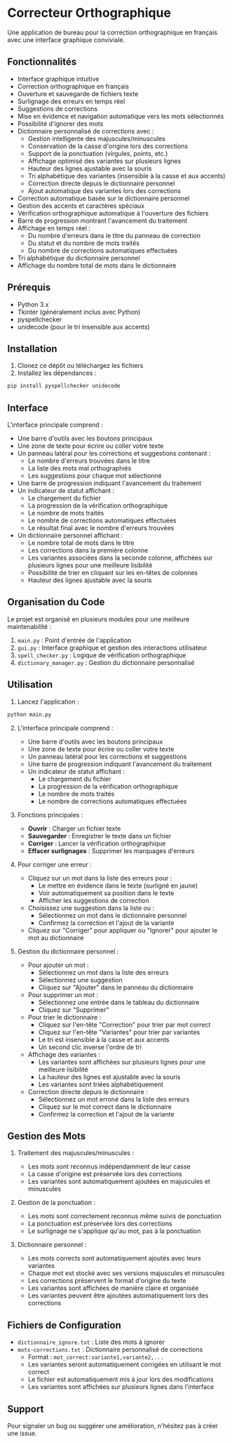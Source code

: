 # Correcteur Orthographique

Une application de bureau pour la correction orthographique en français avec une interface graphique conviviale.

## Fonctionnalités

- Interface graphique intuitive
- Correction orthographique en français
- Ouverture et sauvegarde de fichiers texte
- Surlignage des erreurs en temps réel
- Suggestions de corrections
- Mise en évidence et navigation automatique vers les mots sélectionnés
- Possibilité d'ignorer des mots
- Dictionnaire personnalisé de corrections avec :
  - Gestion intelligente des majuscules/minuscules
  - Conservation de la casse d'origine lors des corrections
  - Support de la ponctuation (virgules, points, etc.)
  - Affichage optimisé des variantes sur plusieurs lignes
  - Hauteur des lignes ajustable avec la souris
  - Tri alphabétique des variantes (insensible à la casse et aux accents)
  - Correction directe depuis le dictionnaire personnel
  - Ajout automatique des variantes lors des corrections
- Correction automatique basée sur le dictionnaire personnel
- Gestion des accents et caractères spéciaux
- Vérification orthographique automatique à l'ouverture des fichiers
- Barre de progression montrant l'avancement du traitement
- Affichage en temps réel :
  - Du nombre d'erreurs dans le titre du panneau de correction
  - Du statut et du nombre de mots traités
  - Du nombre de corrections automatiques effectuées
- Tri alphabétique du dictionnaire personnel
- Affichage du nombre total de mots dans le dictionnaire

## Prérequis

- Python 3.x
- Tkinter (généralement inclus avec Python)
- pyspellchecker
- unidecode (pour le tri insensible aux accents)

## Installation

1. Clonez ce dépôt ou téléchargez les fichiers
2. Installez les dépendances :
```bash
pip install pyspellchecker unidecode
```

## Interface

L'interface principale comprend :
- Une barre d'outils avec les boutons principaux
- Une zone de texte pour écrire ou coller votre texte
- Un panneau latéral pour les corrections et suggestions contenant :
  - Le nombre d'erreurs trouvées dans le titre
  - La liste des mots mal orthographiés
  - Les suggestions pour chaque mot sélectionné
- Une barre de progression indiquant l'avancement du traitement
- Un indicateur de statut affichant :
  - Le chargement du fichier
  - La progression de la vérification orthographique
  - Le nombre de mots traités
  - Le nombre de corrections automatiques effectuées
  - Le résultat final avec le nombre d'erreurs trouvées
- Un dictionnaire personnel affichant :
  - Le nombre total de mots dans le titre
  - Les corrections dans la première colonne
  - Les variantes associées dans la seconde colonne, affichées sur plusieurs lignes pour une meilleure lisibilité
  - Possibilité de trier en cliquant sur les en-têtes de colonnes
  - Hauteur des lignes ajustable avec la souris

## Organisation du Code

Le projet est organisé en plusieurs modules pour une meilleure maintenabilité :

1. `main.py` : Point d'entrée de l'application
2. `gui.py` : Interface graphique et gestion des interactions utilisateur
3. `spell_checker.py` : Logique de vérification orthographique
4. `dictionary_manager.py` : Gestion du dictionnaire personnalisé

## Utilisation

1. Lancez l'application :
```bash
python main.py
```

2. L'interface principale comprend :
   - Une barre d'outils avec les boutons principaux
   - Une zone de texte pour écrire ou coller votre texte
   - Un panneau latéral pour les corrections et suggestions
   - Une barre de progression indiquant l'avancement du traitement
   - Un indicateur de statut affichant :
     - Le chargement du fichier
     - La progression de la vérification orthographique
     - Le nombre de mots traités
     - Le nombre de corrections automatiques effectuées

3. Fonctions principales :
   - **Ouvrir** : Charger un fichier texte
   - **Sauvegarder** : Enregistrer le texte dans un fichier
   - **Corriger** : Lancer la vérification orthographique
   - **Effacer surlignages** : Supprimer les marquages d'erreurs

4. Pour corriger une erreur :
   - Cliquez sur un mot dans la liste des erreurs pour :
     - Le mettre en évidence dans le texte (surligné en jaune)
     - Voir automatiquement sa position dans le texte
     - Afficher les suggestions de correction
   - Choisissez une suggestion dans la liste ou :
     - Sélectionnez un mot dans le dictionnaire personnel
     - Confirmez la correction et l'ajout de la variante
   - Cliquez sur "Corriger" pour appliquer ou "Ignorer" pour ajouter le mot au dictionnaire

5. Gestion du dictionnaire personnel :
   - Pour ajouter un mot :
     - Sélectionnez un mot dans la liste des erreurs
     - Sélectionnez une suggestion
     - Cliquez sur "Ajouter" dans le panneau du dictionnaire
   - Pour supprimer un mot :
     - Sélectionnez une entrée dans le tableau du dictionnaire
     - Cliquez sur "Supprimer"
   - Pour trier le dictionnaire :
     - Cliquez sur l'en-tête "Correction" pour trier par mot correct
     - Cliquez sur l'en-tête "Variantes" pour trier par variantes
     - Le tri est insensible à la casse et aux accents
     - Un second clic inverse l'ordre de tri
   - Affichage des variantes :
     - Les variantes sont affichées sur plusieurs lignes pour une meilleure lisibilité
     - La hauteur des lignes est ajustable avec la souris
     - Les variantes sont triées alphabétiquement
   - Correction directe depuis le dictionnaire :
     - Sélectionnez un mot erroné dans la liste des erreurs
     - Cliquez sur le mot correct dans le dictionnaire
     - Confirmez la correction et l'ajout de la variante

## Gestion des Mots

1. Traitement des majuscules/minuscules :
   - Les mots sont reconnus indépendamment de leur casse
   - La casse d'origine est préservée lors des corrections
   - Les variantes sont automatiquement ajoutées en majuscules et minuscules

2. Gestion de la ponctuation :
   - Les mots sont correctement reconnus même suivis de ponctuation
   - La ponctuation est préservée lors des corrections
   - Le surlignage ne s'applique qu'au mot, pas à la ponctuation

3. Dictionnaire personnel :
   - Les mots corrects sont automatiquement ajoutés avec leurs variantes
   - Chaque mot est stocké avec ses versions majuscules et minuscules
   - Les corrections préservent le format d'origine du texte
   - Les variantes sont affichées de manière claire et organisée
   - Les variantes peuvent être ajoutées automatiquement lors des corrections

## Fichiers de Configuration

- `dictionnaire_ignore.txt` : Liste des mots à ignorer
- `mots-corrections.txt` : Dictionnaire personnalisé de corrections
  - Format : `mot_correct:variante1,variante2,...`
  - Les variantes seront automatiquement corrigées en utilisant le mot correct
  - Le fichier est automatiquement mis à jour lors des modifications
  - Les variantes sont affichées sur plusieurs lignes dans l'interface

## Support

Pour signaler un bug ou suggérer une amélioration, n'hésitez pas à créer une issue.
